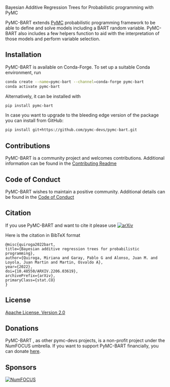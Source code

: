 
Bayesian Additive Regression Trees for Probabilistic programming with PyMC


PyMC-BART extends [PyMC](https://github.com/pymc-devs/pymc) probabilistic programming framework to be able to define and solve models including a BART random variable. PyMC-BART also includes a few helpers function to aid with the interpretation of those models and perform variable selection.


## Installation

PyMC-BART is available on Conda-Forge. To set up a suitable Conda environment, run

```bash
conda create --name=pymc-bart --channel=conda-forge pymc-bart
conda activate pymc-bart
```

Alternatively, it can be installed with

```bash
pip install pymc-bart
```

In case you want to upgrade to the bleeding edge version of the package you can install from GitHub:

```bash
pip install git+https://github.com/pymc-devs/pymc-bart.git
```

## Contributions
PyMC-BART is a community project and welcomes contributions.
Additional information can be found in the [Contributing Readme](https://github.com/pymc-devs/pymc-bart/blob/main/CONTRIBUTING.md)

## Code of Conduct
PyMC-BART wishes to maintain a positive community. Additional details
can be found in the [Code of Conduct](https://github.com/pymc-devs/pymc-bart/blob/main/CODE_OF_CONDUCT.md)

## Citation
If you use PyMC-BART and want to cite it please use [![arXiv](https://img.shields.io/badge/arXiv-2206.03619-b31b1b.svg)](https://arxiv.org/abs/2206.03619)

Here is the citation in BibTeX format

```
@misc{quiroga2022bart,
title={Bayesian additive regression trees for probabilistic programming},
author={Quiroga, Miriana and Garay, Pablo G and Alonso, Juan M. and Loyola, Juan Martin and Martin, Osvaldo A},
year={2022},
doi={10.48550/ARXIV.2206.03619},
archivePrefix={arXiv},
primaryClass={stat.CO}
}
```

## License

[Apache License, Version 2.0](https://github.com/pymc-devs/pymc-bart/blob/main/LICENSE)

## Donations
PyMC-BART , as other pymc-devs projects, is a non-profit project under the NumFOCUS umbrella. If you want to support PyMC-BART financially, you can donate [here](https://numfocus.org/donate-to-pymc).

## Sponsors
[![NumFOCUS](https://www.numfocus.org/wp-content/uploads/2017/07/NumFocus_LRG.png)](https://numfocus.org)
